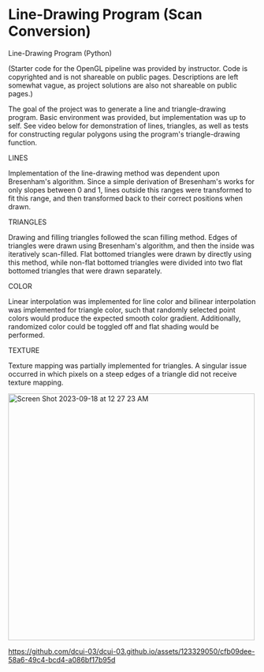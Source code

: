 # Line-Drawing Program (Scan Conversion)

Line-Drawing Program (Python)

(Starter code for the OpenGL pipeline was provided by instructor. Code is copyrighted and is not shareable on public pages. Descriptions are left somewhat vague, as project solutions are also not shareable on public pages.)

The goal of the project was to generate a line and triangle-drawing program. Basic environment was provided, but implementation was up to self. See video below for demonstration of lines, triangles, as well as tests for constructing regular polygons using the program's triangle-drawing function.

LINES

Implementation of the line-drawing method was dependent upon Bresenham's algorithm. Since a simple derivation of Bresenham's works for only slopes between 0 and 1, lines outside this ranges were transformed to fit this range, and then transformed back to their correct positions when drawn.

TRIANGLES

Drawing and filling triangles followed the scan filling method. Edges of triangles were drawn using Bresenham's algorithm, and then the inside was iteratively scan-filled. Flat bottomed triangles were drawn by directly using this method, while non-flat bottomed triangles were divided into two flat bottomed triangles that were drawn separately.

COLOR

Linear interpolation was implemented for line color and bilinear interpolation was implemented for triangle color, such that randomly selected point colors would produce the expected smooth color gradient. Additionally, randomized color could be toggled off and flat shading would be performed.

TEXTURE

Texture mapping was partially implemented for triangles. A singular issue occurred in which pixels on a steep edges of a triangle did not receive texture mapping.

<img width="500" alt="Screen Shot 2023-09-18 at 12 27 23 AM" src="https://github.com/dcui-03/dcui-03.github.io/assets/123329050/fc0b3472-af4f-4827-9694-7b1600ce6b13">

https://github.com/dcui-03/dcui-03.github.io/assets/123329050/cfb09dee-58a6-49c4-bcd4-a086bf17b95d
